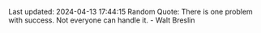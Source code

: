 Last updated: 2024-04-13 17:44:15
Random Quote: There is one problem with success. Not everyone can handle it. - Walt Breslin